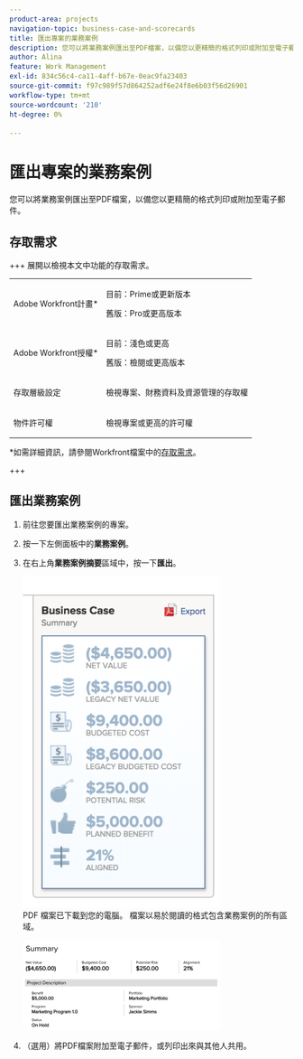 ```yaml
---
product-area: projects
navigation-topic: business-case-and-scorecards
title: 匯出專案的業務案例
description: 您可以將業務案例匯出至PDF檔案，以備您以更精簡的格式列印或附加至電子郵件。
author: Alina
feature: Work Management
exl-id: 834c56c4-ca11-4aff-b67e-0eac9fa23403
source-git-commit: f97c989f57d864252adf6e24f8e6b03f56d26901
workflow-type: tm+mt
source-wordcount: '210'
ht-degree: 0%

---
```


# 匯出專案的業務案例

您可以將業務案例匯出至PDF檔案，以備您以更精簡的格式列印或附加至電子郵件。

## 存取需求

+++ 展開以檢視本文中功能的存取需求。

<table style="table-layout:auto"> 
 <col> 
 <col> 
 <tbody> 
  <tr> 
   <td role="rowheader"><p>Adobe Workfront計畫*</p></td> 
   <td> <p>目前：Prime或更新版本 </p> <p>舊版：Pro或更高版本 </p> </td> 
  </tr> 
  <tr> 
   <td role="rowheader"><p>Adobe Workfront授權*</p></td> 
   <td> 
   <p>目前：淺色或更高</p>
   <p>舊版：檢閱或更高版本</p> </td> 
  </tr> 
  <tr> 
   <td role="rowheader">存取層級設定</td> 
   <td> <p>檢視專案、財務資料及資源管理的存取權</p> </td> 
  </tr> 
  <tr> 
   <td role="rowheader">物件許可權</td> 
   <td> <p>檢視專案或更高的許可權</p> </td> 
  </tr> 
 </tbody> 
</table>

*如需詳細資訊，請參閱Workfront檔案中的[存取需求](/help/quicksilver/administration-and-setup/add-users/access-levels-and-object-permissions/access-level-requirements-in-documentation.md)。

+++

## 匯出業務案例

1. 前往您要匯出業務案例的專案。
1. 按一下左側面板中的&#x200B;**業務案例**。
1. 在右上角&#x200B;**業務案例摘要**&#x200B;區域中，按一下&#x200B;**匯出**。

   ![業務案例摘要](assets/bc-summary--350x587.png)\
   PDF   檔案已下載到您的電腦。 檔案以易於閱讀的格式包含業務案例的所有區域。

   ![BC_Summary_exported.png](assets/bc-summary-exported-350x160.png)

1. （選用）將PDF檔案附加至電子郵件，或列印出來與其他人共用。

